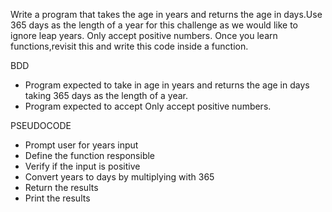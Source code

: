 Write a program that takes the age in years and returns the age in days.Use 365 days as the length of a year for this challenge as we would like to ignore leap years. Only accept positive numbers.
Once you learn functions,revisit this and write this code inside a function.




BDD
- Program expected to take in age in years and returns the age in days taking  365 days as the length of a year.
- Program expected to accept Only accept positive numbers.




PSEUDOCODE

- Prompt user for years input
- Define the function responsible
- Verify if the input is positive
- Convert years to days by multiplying with 365
- Return the results
- Print the results


